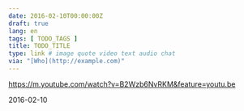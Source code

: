 ```yaml
---
date: 2016-02-10T00:00:00Z
draft: true
lang: en
tags: [ TODO_TAGS ]
title: TODO_TITLE
type: link # image quote video text audio chat
via: "[Who](http://example.com)"
---
```


<https://m.youtube.com/watch?v=B2Wzb6NvRKM&feature=youtu.be>

2016-02-10




